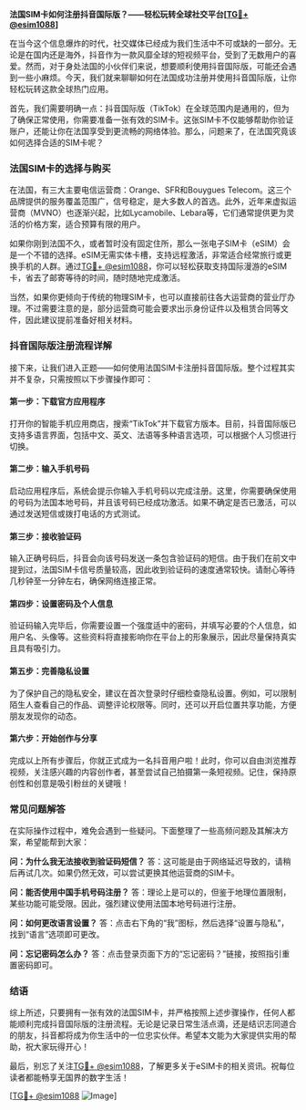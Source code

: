 **法国SIM卡如何注册抖音国际版？——轻松玩转全球社交平台[[TG💪+ @esim1088](https://t.me/s/esim1088)]**

在当今这个信息爆炸的时代，社交媒体已经成为我们生活中不可或缺的一部分。无论是在国内还是海外，抖音作为一款风靡全球的短视频平台，受到了无数用户的喜爱。然而，对于身处法国的小伙伴们来说，想要顺利使用抖音国际版，可能还会遇到一些小麻烦。今天，我们就来聊聊如何在法国成功注册并使用抖音国际版，让你轻松玩转这款全球热门应用。

首先，我们需要明确一点：抖音国际版（TikTok）在全球范围内是通用的，但为了确保正常使用，你需要准备一张有效的SIM卡。这张SIM卡不仅能够帮助你验证账户，还能让你在法国享受到更流畅的网络体验。那么，问题来了，在法国究竟该如何选择合适的SIM卡呢？

### 法国SIM卡的选择与购买

在法国，有三大主要电信运营商：Orange、SFR和Bouygues Telecom。这三个品牌提供的服务覆盖范围广，信号稳定，是大多数人的首选。此外，近年来虚拟运营商（MVNO）也逐渐兴起，比如Lycamobile、Lebara等，它们通常提供更为灵活的价格方案，适合预算有限的用户。

如果你刚到法国不久，或者暂时没有固定住所，那么一张电子SIM卡（eSIM）会是一个不错的选择。eSIM无需实体卡槽，支持远程激活，非常适合经常旅行或更换手机的人群。通过[TG💪+ @esim1088](https://t.me/s/esim1088)，你可以轻松获取支持国际漫游的eSIM卡，省去了邮寄等待的时间，随时随地完成激活。

当然，如果你更倾向于传统的物理SIM卡，也可以直接前往各大运营商的营业厅办理。不过需要注意的是，部分运营商可能会要求出示身份证件以及租赁合同等文件，因此建议提前准备好相关材料。

### 抖音国际版注册流程详解

接下来，让我们进入正题——如何使用法国SIM卡注册抖音国际版。整个过程其实并不复杂，只需按照以下步骤操作即可：

#### 第一步：下载官方应用程序
打开你的智能手机应用商店，搜索“TikTok”并下载官方版本。目前，抖音国际版已支持多语言界面，包括中文、英文、法语等多种语言选项，可以根据个人习惯进行切换。

#### 第二步：输入手机号码
启动应用程序后，系统会提示你输入手机号码以完成注册。这里，你需要确保使用的号码为法国本地号码，并且该号码已经成功激活。如果不确定是否已激活，可以通过发送短信或拨打电话的方式测试。

#### 第三步：接收验证码
输入正确号码后，抖音会向该号码发送一条包含验证码的短信。由于我们在前文中提到过，法国SIM卡信号质量较高，因此收到验证码的速度通常较快。请耐心等待几秒钟至一分钟左右，确保网络连接正常。

#### 第四步：设置密码及个人信息
验证码输入完毕后，你需要设置一个强度适中的密码，并填写必要的个人信息，如用户名、头像等。这些资料将直接影响你在平台上的形象展示，因此尽量保持真实且具有吸引力。

#### 第五步：完善隐私设置
为了保护自己的隐私安全，建议在首次登录时仔细检查隐私设置。例如，可以限制陌生人查看自己的作品、调整评论权限等。同时，还可以开启位置共享功能，方便朋友发现你的动态。

#### 第六步：开始创作与分享
完成以上所有步骤后，你就正式成为一名抖音用户啦！此时，你可以自由浏览推荐视频，关注感兴趣的内容创作者，甚至尝试自己拍摄第一条短视频。记住，保持原创性和创意是吸引粉丝的关键哦！

### 常见问题解答

在实际操作过程中，难免会遇到一些疑问。下面整理了一些高频问题及其解决方案，希望能帮到大家：

**问：为什么我无法接收到验证码短信？**
答：这可能是由于网络延迟导致的，请稍后再试几次。如果仍然无效，可以尝试更换其他运营商的SIM卡。

**问：能否使用中国手机号码注册？**
答：理论上是可以的，但鉴于地理位置限制，某些功能可能受限。因此，强烈建议使用法国本地号码进行注册。

**问：如何更改语言设置？**
答：点击右下角的“我”图标，然后选择“设置与隐私”，找到“语言”选项即可更改。

**问：忘记密码怎么办？**
答：点击登录页面下方的“忘记密码？”链接，按照指引重置密码即可。

### 结语

综上所述，只要拥有一张有效的法国SIM卡，并严格按照上述步骤操作，任何人都能顺利完成抖音国际版的注册流程。无论是记录日常生活点滴，还是结识志同道合的朋友，抖音都将成为你生活中的一位忠实伙伴。希望本文能为大家提供实用的帮助，祝大家玩得开心！

最后，别忘了关注[TG💪+ @esim1088](https://t.me/s/esim1088)，了解更多关于eSIM卡的相关资讯。祝每位读者都能畅享无国界的数字生活！

[[TG💪+ @esim1088](https://t.me/s/esim1088) ![Image](https://i.postimg.cc/4NQfJmqS/Snipaste-2025-05-13-00-14-12.png)]